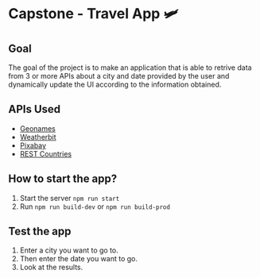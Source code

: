 # Capstone - Travel App :small_airplane:

## Goal

The goal of the project is to make an application that is able to retrive data from 3 or more APIs about a city and date provided by the user and dynamically update the UI according to the information obtained.

## APIs Used

- [Geonames](http://www.geonames.org/export/web-services.html)
- [Weatherbit](https://www.weatherbit.io/)
- [Pixabay](https://pixabay.com/api/docs/)
- [REST Countries](https://restcountries.com/)

## How to start the app?

1. Start the server `npm run start`
2. Run `npm run build-dev` or `npm run build-prod`

## Test the app

1. Enter a city you want to go to.
2. Then enter the date you want to go.
3. Look at the results.
